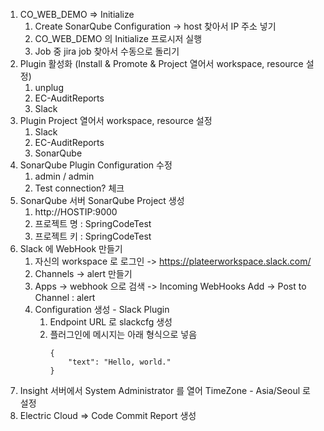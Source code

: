 1. CO_WEB_DEMO => Initialize
	1.  Create SonarQube Configuration -> host 찾아서 IP 주소 넣기
	2.  CO_WEB_DEMO 의 Initialize 프로시저 실행
	3. Job 중  jira job 찾아서 수동으로 돌리기
2. Plugin 활성화 (Install & Promote & Project 열어서 workspace, resource 설정)
	1. unplug
	2. EC-AuditReports
	3. Slack
3. Plugin Project 열어서 workspace, resource 설정
	1. Slack
	2. EC-AuditReports
	3. SonarQube
4. SonarQube Plugin Configuration 수정
	1. admin / admin
	2. Test connection? 체크 
5. SonarQube 서버 SonarQube Project 생성
	1. http://HOSTIP:9000
	2. 프로젝트 명 : SpringCodeTest
	3. 프로젝트 키 : SpringCodeTest  
6. Slack 에 WebHook 만들기
	1. 자신의 workspace 로 로그인  ->  https://plateerworkspace.slack.com/
	2. Channels -> alert 만들기
	3. Apps -> webhook 으로 검색 -> Incoming WebHooks Add -> Post to Channel : alert 
	4. Configuration 생성 - Slack Plugin 
		1. Endpoint URL 로 slackcfg 생성
		2. 플러그인에 메시지는 아래 형식으로 넣음
          	```
          	{
             	"text": "Hello, world."
          	}
         	 ```
7. Insight 서버에서 System Administrator 를 열어 TimeZone - Asia/Seoul 로 설정   
8. Electric Cloud => Code Commit Report 생성 

